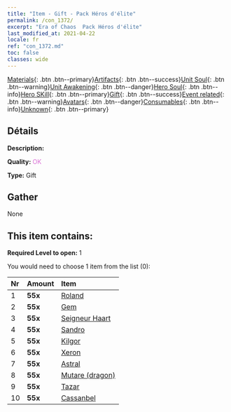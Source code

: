 ```yaml
---
title: "Item - Gift - Pack Héros d'élite"
permalink: /con_1372/
excerpt: "Era of Chaos  Pack Héros d'élite"
last_modified_at: 2021-04-22
locale: fr
ref: "con_1372.md"
toc: false
classes: wide
---
```

 [Materials](/ItemsFR/){: .btn .btn--primary}[Artifacts](/ItemsFR/Artifacts/){: .btn .btn--success}[Unit Soul](/ItemsFR/UnitSoul/){: .btn .btn--warning}[Unit Awakening](/ItemsFR/UnitAwakening/){: .btn .btn--danger}[Hero Soul](/ItemsFR/HeroSoul/){: .btn .btn--info}[Hero SKill](/ItemsFR/HeroSkill/){: .btn .btn--primary}[Gift](/ItemsFR/Gift/){: .btn .btn--success}[Event related](/ItemsFR/Events/){: .btn .btn--warning}[Avatars](/ItemsFR/Avatars/){: .btn .btn--danger}[Consumables](/ItemsFR/Consumables/){: .btn .btn--info}[Unknown](/ItemsFR/Unknown/){: .btn .btn--primary}

## Détails
 **Description:** 

 **Quality:** <span style="color: #DA70D6">OK</span>

 **Type:** Gift

## Gather

  None

## This item contains:

 **Required Level to open:** 1

 You would need to choose 1 item from the list (0):

  | Nr | Amount |     Item    |
  |:---|:-------|:------------|
  | 1 |  **55x** | [Roland](/fr/Items/her_362/) |  | 
  | 2 |  **55x** | [Gem](/fr/Items/her_369/) |  | 
  | 3 |  **55x** | [Seigneur Haart](/fr/Items/her_370/) |  | 
  | 4 |  **55x** | [Sandro](/fr/Items/her_371/) |  | 
  | 5 |  **55x** | [Kilgor](/fr/Items/her_374/) |  | 
  | 6 |  **55x** | [Xeron](/fr/Items/her_383/) |  | 
  | 7 |  **55x** | [Astral](/fr/Items/her_388/) |  | 
  | 8 |  **55x** | [Mutare (dragon)](/fr/Items/her_390/) |  | 
  | 9 |  **55x** | [Tazar](/fr/Items/her_393/) |  | 
  | 10 |  **55x** | [Cassanbel](/fr/Items/her_396/) |  | 
